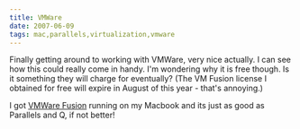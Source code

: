 ```yaml
---
title: VMWare 
date: 2007-06-09
tags: mac,parallels,virtualization,vmware
---
```

Finally getting around to working with VMWare, very nice actually. I can see how this could really come in handy. I'm wondering why it is free though. Is it something they will charge for eventually? (The VM Fusion license I obtained for free will expire in August of this year - that's annoying.)

I got <a href="http://www.docunext.com/2007/06/vmware-fusion-and-parallels-3.html">VMWare Fusion</a> running on my Macbook and its just as good as Parallels and Q, if not better!

